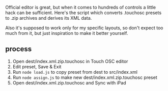 Official editor is great, but when it comes to hundreds of controls a little hack can be sufficient. Here's the script which converts .touchosc presets to .zip archives and derives its XML data.

Also it's supposed to work only for my specific layouts, so don't expect too much from it, but just inspiration to make it better yourself.

## process

1. Open dest/index.xml.zip.touchosc in Touch OSC editor
2. Edit preset, Save & Exit
3. Run `node load.js` to copy preset from dest to src/index.xml
4. Run `node assign.js` to make new dest/index.xml.zip.touchosc preset
5. Open dest/index.xml.zip.touchosc and Sync with iPad
